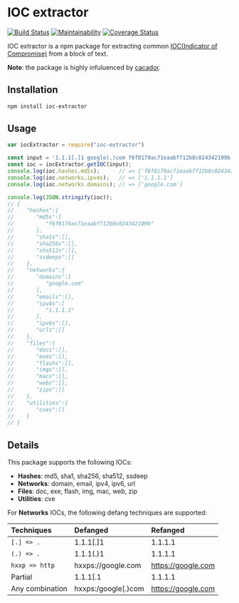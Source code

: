 # IOC extractor

[![Build Status](https://travis-ci.org/ninoseki/ioc-extractor.svg?branch=master)](https://travis-ci.org/ninoseki/ioc-extractor)
[![Maintainability](https://api.codeclimate.com/v1/badges/d1e7e771f4b12e6415d1/maintainability)](https://codeclimate.com/github/ninoseki/ioc-extractor/maintainability)
[![Coverage Status](https://coveralls.io/repos/github/ninoseki/ioc-extractor/badge.svg)](https://coveralls.io/github/ninoseki/ioc-extractor)

IOC extractor is a npm package for extracting common [IOC(Indicator of Compromise)](https://en.wikipedia.org/wiki/Indicator_of_compromise) from a block of text.

**Note**: the package is highly infuluenced by [cacador](https://github.com/sroberts/cacador).

## Installation

```sh
npm install ioc-extractor
```

## Usage

```ts
var iocExtractor = require("ioc-extractor")

const input = '1.1.1[.]1 google(.)com f6f8179ac71eaabff12b8c024342109b';
const ioc = iocExtractor.getIOC(input);
console.log(ioc.hashes.md5s);      // => ['f6f8179ac71eaabff12b8c024342109b']
console.log(ioc.networks.ipv4s);   // => ['1.1.1.1']
console.log(ioc.networks.domains); // => ['google.com']

console.log(JSON.stringify(ioc));
// {
//    "hashes":{
//       "md5s":[
//          "f6f8179ac71eaabff12b8c024342109b"
//       ],
//       "sha1s":[],
//       "sha256s":[],
//       "sha512s":[],
//       "ssdeeps":[]
//    },
//    "networks":{
//       "domains":[
//          "google.com"
//       ],
//       "emails":[],
//       "ipv4s":[
//          "1.1.1.1"
//       ],
//       "ipv6s":[],
//       "urls":[]
//    },
//    "files":{
//       "docs":[],
//       "exes":[],
//       "flashs":[],
//       "imgs":[],
//       "macs":[],
//       "webs":[],
//       "zips":[]
//    },
//    "utilities":{
//       "cves":[]
//    }
// }
```

## Details

This package supports the following IOCs:

- **Hashes**: md5, sha1, sha256, sha512, ssdeep
- **Networks**: domain, email, ipv4, ipv6, url
- **Files**: doc, exe, flash, img, mac, web, zip
- **Utilities**: cve

For **Networks** IOCs, the following defang techniques are supported:

| Techniques      | Defanged            | Refanged           |
|:----------------|:--------------------|:-------------------|
| `[.] => .`      | 1.1.1[.]1           | 1.1.1.1            |
| `(.) => .`      | 1.1.1(.)1           | 1.1.1.1            |
| `hxxp => http`  | hxxps://google.com  | https://google.com |
| Partial         | 1.1.1[.1            | 1.1.1.1            |
| Any combination | hxxps:/google[.)com | https://google.com |

